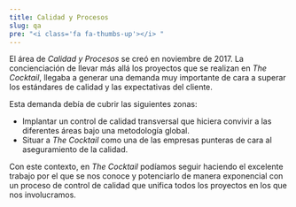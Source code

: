 ```yaml
---
title: Calidad y Procesos
slug: qa
pre: "<i class='fa fa-thumbs-up'></i> "
---
```


El área de _Calidad y Procesos_ se creó en noviembre de 2017. La concienciación de llevar más allá los proyectos que se realizan en _The Cocktail_, llegaba a generar una demanda muy importante de cara a superar los estándares de calidad y las expectativas del cliente.

Esta demanda debía de cubrir las siguientes zonas:

* Implantar un control de calidad transversal que hiciera convivir a las diferentes áreas bajo una metodología global.
* Situar a _The Cocktail_ como una de las empresas punteras de cara al aseguramiento de la calidad.

Con este contexto, en _The Cocktail_ podíamos seguir haciendo el excelente trabajo por el que se nos conoce y potenciarlo de manera exponencial con un proceso de control de calidad que unifica todos los proyectos en los que nos involucramos.
